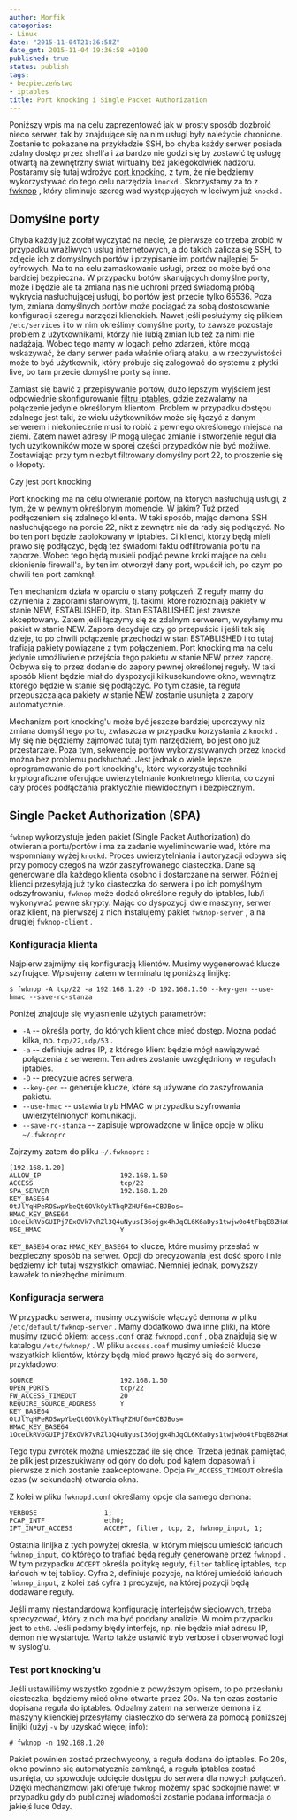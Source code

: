 ```yaml
---
author: Morfik
categories:
- Linux
date: "2015-11-04T21:36:58Z"
date_gmt: 2015-11-04 19:36:58 +0100
published: true
status: publish
tags:
- bezpieczeństwo
- iptables
title: Port knocking i Single Packet Authorization
---
```


Poniższy wpis ma na celu zaprezentować jak w prosty sposób dozbroić nieco serwer, tak by znajdujące
się na nim usługi były należycie chronione. Zostanie to pokazane na przykładzie SSH, bo chyba każdy
serwer posiada zdalny dostęp przez shell'a i za bardzo nie godzi się by zostawić tę usługę otwartą
na zewnętrzny świat wirtualny bez jakiegokolwiek nadzoru. Postaramy się tutaj wdrożyć [port
knocking](https://pl.wikipedia.org/wiki/Port_knocking), z tym, że nie będziemy wykorzystywać do tego
celu narzędzia `knockd` . Skorzystamy za to z
[fwknop](http://www.cipherdyne.org/fwknop/docs/fwknop-tutorial.html) , który eliminuje szereg wad
występujących w leciwym już `knockd` .

<!--more-->
## Domyślne porty

Chyba każdy już zdołał wyczytać na necie, że pierwsze co trzeba zrobić w przypadku wrażliwych usług
internetowych, a do takich zalicza się SSH, to zdjęcie ich z domyślnych portów i przypisanie im
portów najlepiej 5-cyfrowych. Ma to na celu zamaskowanie usługi, przez co może być ona bardziej
bezpieczna. W przypadku botów skanujących domyślne porty, może i będzie ale ta zmiana nas nie
uchroni przed świadomą próbą wykrycia nasłuchującej usługi, bo portów jest przecie tylko 65536. Poza
tym, zmiana domyślnych portów może pociągać za sobą dostosowanie konfiguracji szeregu narzędzi
klienckich. Nawet jeśli posłużymy się plikiem `/etc/services` i to w nim określimy domyślne porty,
to zawsze pozostaje problem z użytkownikami, którzy nie lubią zmian lub też za nimi nie nadążają.
Wobec tego mamy w logach pełno zdarzeń, które mogą wskazywać, że dany serwer pada właśnie ofiarą
ataku, a w rzeczywistości może to być użytkownik, który próbuje się zalogować do systemu z płytki
live, bo tam przecie domyślne porty są inne.

Zamiast się bawić z przepisywanie portów, dużo lepszym wyjściem jest odpowiednie skonfigurowanie
[filtru iptables](/post/firewall-na-linuxowe-maszyny-klienckie/), gdzie zezwalamy
na połączenie jedynie określonym klientom. Problem w przypadku dostępu zdalnego jest taki, że wielu
użytkowników może się łączyć z danym serwerem i niekoniecznie musi to robić z pewnego określonego
miejsca na ziemi. Zatem nawet adresy IP mogą ulegać zmianie i stworzenie reguł dla tych użytkowników
może w sporej części przypadków nie być możliwe. Zostawiając przy tym niezbyt filtrowany domyślny
port 22, to proszenie się o kłopoty.

Czy jest port knocking

Port knocking ma na celu otwieranie portów, na których nasłuchują usługi, z tym, że w pewnym
określonym momencie. W jakim? Tuż przed podłączeniem się zdalnego klienta. W taki sposób, mając
demona SSH nasłuchującego na porcie 22, nikt z zewnątrz nie da rady się podłączyć. No bo ten port
będzie zablokowany w iptables. Ci klienci, którzy będą mieli prawo się podłączyć, będą też świadomi
faktu odfiltrowania portu na zaporze. Wobec tego będą musieli podjąć pewne kroki mające na celu
skłonienie firewall'a, by ten im otworzył dany port, wpuścił ich, po czym po chwili ten port
zamknął.

Ten mechanizm działa w oparciu o stany połączeń. Z reguły mamy do czynienia z zaporami stanowymi,
tj. takimi, które rozróżniają pakiety w stanie NEW, ESTABLISHED, itp. Stan ESTABLISHED jest zawsze
akceptowany. Zatem jeśli łączymy się ze zdalnym serwerem, wysyłamy mu pakiet w stanie NEW. Zapora
decyduje czy go przepuścić i jeśli tak się dzieje, to po chwili połączenie przechodzi w stan
ESTABLISHED i to tutaj trafiają pakiety powiązane z tym połączeniem. Port knocking ma na celu
jedynie umożliwienie przejścia tego pakietu w stanie NEW przez zaporę. Odbywa się to przez dodanie
do zapory pewnej określonej reguły. W taki sposób klient będzie miał do dyspozycji kilkusekundowe
okno, wewnątrz którego będzie w stanie się podłączyć. Po tym czasie, ta reguła przepuszczająca
pakiety w stanie NEW zostanie usunięta z zapory automatycznie.

Mechanizm port knocking'u może być jeszcze bardziej uporczywy niż zmiana domyślnego portu, zwłaszcza
w przypadku korzystania z `knockd` . My się nie będziemy zajmować tutaj tym narzędziem, bo jest ono
już przestarzałe. Poza tym, sekwencję portów wykorzystywanych przez `knockd` można bez problemu
podsłuchać. Jest jednak o wiele lepsze oprogramowanie do port knocking'u, które wykorzystuje
techniki kryptograficzne oferujące uwierzytelnianie konkretnego klienta, co czyni cały proces
podłączania praktycznie niewidocznym i bezpiecznym.

## Single Packet Authorization (SPA)

`fwknop` wykorzystuje jeden pakiet (Single Packet Authorization) do otwierania portu/portów i ma za
zadanie wyeliminowanie wad, które ma wspomniany wyżej `knockd`. Proces uwierzytelniania i
autoryzacji odbywa się przy pomocy czegoś na wzór zaszyfrowanego ciasteczka. Dane są generowane dla
każdego klienta osobno i dostarczane na serwer. Później klienci przesyłają już tylko ciasteczka do
serwera i po ich pomyślnym odszyfrowaniu, `fwknop` może dodać określone reguły do iptables, lub/i
wykonywać pewne skrypty. Mając do dyspozycji dwie maszyny, serwer oraz klient, na pierwszej z nich
instalujemy pakiet `fwknop-server` , a na drugiej `fwknop-client` .

### Konfiguracja klienta

Najpierw zajmijmy się konfiguracją klientów. Musimy wygenerować klucze szyfrujące. Wpisujemy zatem w
terminalu tę poniższą linijkę:

    $ fwknop -A tcp/22 -a 192.168.1.20 -D 192.168.1.50 --key-gen --use-hmac --save-rc-stanza

Poniżej znajduje się wyjaśnienie użytych parametrów:

  - `-A` -- określa porty, do których klient chce mieć dostęp. Można podać kilka, np.
    `tcp/22,udp/53` .
  - `-a` -- definiuje adres IP, z którego klient będzie mógł nawiązywać połączenia z serwerem. Ten
    adres zostanie uwzględniony w regułach iptables.
  - `-D` -- precyzuje adres serwera.
  - `--key-gen` -- generuje klucze, które są używane do zaszyfrowania pakietu.
  - `--use-hmac` -- ustawia tryb HMAC w przypadku szyfrowania uwierzytelnionych komunikacji.
  - `--save-rc-stanza` -- zapisuje wprowadzone w linijce opcje w pliku `~/.fwknoprc`

Zajrzymy zatem do pliku `~/.fwknoprc` :

    [192.168.1.20]
    ALLOW_IP                    192.168.1.50
    ACCESS                      tcp/22
    SPA_SERVER                  192.168.1.20
    KEY_BASE64                  OtJlYqHPeROSwpYbeQt6OVkQykThqPZHUf6m+CBJBos=
    HMAC_KEY_BASE64             1OceLkRVoGUIPj7ExOVk7vRZl3Q4uNyusI36ojgx4hJqCL6K6aDys1twjw0o4tFbqE8ZHa6UgTKLVf0aZNf8VQ==
    USE_HMAC                    Y

`KEY_BASE64` oraz `HMAC_KEY_BASE64` to klucze, które musimy przesłać w bezpieczny sposób na serwer.
Opcji do precyzowania jest dość sporo i nie będziemy ich tutaj wszystkich omawiać. Niemniej jednak,
powyższy kawałek to niezbędne minimum.

### Konfiguracja serwera

W przypadku serwera, musimy oczywiście włączyć demona w pliku `/etc/default/fwknop-server` . Mamy
dodatkowo dwa inne pliki, na które musimy rzucić okiem: `access.conf` oraz `fwknopd.conf` , oba
znajdują się w katalogu `/etc/fwknop/` . W pliku `access.conf` musimy umieścić klucze wszystkich
klientów, którzy będą mieć prawo łączyć się do serwera, przykładowo:

    SOURCE                      192.168.1.50
    OPEN_PORTS                  tcp/22
    FW_ACCESS_TIMEOUT           20
    REQUIRE_SOURCE_ADDRESS      Y
    KEY_BASE64                  OtJlYqHPeROSwpYbeQt6OVkQykThqPZHUf6m+CBJBos=
    HMAC_KEY_BASE64             1OceLkRVoGUIPj7ExOVk7vRZl3Q4uNyusI36ojgx4hJqCL6K6aDys1twjw0o4tFbqE8ZHa6UgTKLVf0aZNf8VQ==

Tego typu zwrotek można umieszczać ile się chce. Trzeba jednak pamiętać, że plik jest przeszukiwany
od góry do dołu pod kątem dopasowań i pierwsze z nich zostanie zaakceptowane. Opcja
`FW_ACCESS_TIMEOUT` określa czas (w sekundach) otwarcia okna.

Z kolei w pliku `fwknopd.conf` określamy opcje dla samego demona:

    VERBOSE                 1;
    PCAP_INTF               eth0;
    IPT_INPUT_ACCESS        ACCEPT, filter, tcp, 2, fwknop_input, 1;

Ostatnia linijka z tych powyżej określa, w którym miejscu umieścić łańcuch `fwknop_input`, do
którego to trafiać będą reguły generowane przez `fwknopd` . W tym przypadku `ACCEPT` określa
politykę reguły, `filter` tablicę iptables, `tcp` łańcuch w tej tablicy. Cyfra `2`, definiuje
pozycję, na której umieścić łańcuch `fwknop_input`, z kolei zaś cyfra `1` precyzuje, na której
pozycji będą dodawane reguły.

Jeśli mamy niestandardową konfigurację interfejsów sieciowych, trzeba sprecyzować, który z nich ma
być poddany analizie. W moim przypadku jest to `eth0`. Jeśli podamy błędy interfejs, np. nie będzie
miał adresu IP, demon nie wystartuje. Warto także ustawić tryb verbose i obserwować logi w syslog'u.

### Test port knocking'u

Jeśli ustawiliśmy wszystko zgodnie z powyższym opisem, to po przesłaniu ciasteczka, będziemy mieć
okno otwarte przez 20s. Na ten czas zostanie dopisana reguła do iptables. Odpalmy zatem na serwerze
demona i z maszyny klienckiej przesyłamy ciasteczko do serwera za pomocą poniższej linijki (użyj
`-v` by uzyskać więcej info):

    # fwknop -n 192.168.1.20

Pakiet powinien zostać przechwycony, a reguła dodana do iptables. Po 20s, okno powinno się
automatycznie zamknąć, a reguła iptables zostać usunięta, co spowoduje odcięcie dostępu do serwera
dla nowych połączeń. Dzięki mechanizmowi jaki oferuje `fwknop` możemy spać spokojnie nawet w
przypadku gdy do publicznej wiadomości zostanie podana informacja o jakiejś luce 0day.
